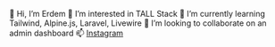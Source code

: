 👋 Hi, I’m Erdem
👀 I’m interested in TALL Stack
🌱 I’m currently learning Tailwind, Alpine.js, Laravel, Livewire
💞️ I’m looking to collaborate on an admin dashboard 
📫  <a href="https://www.instagram.com/nivosisweb_yazilim/">Instagram</a> 

<!---
Sntrdm/Sntrdm is a ✨ special ✨ repository because its `README.md` (this file) appears on your GitHub profile.
You can click the Preview link to take a look at your changes.
--->
